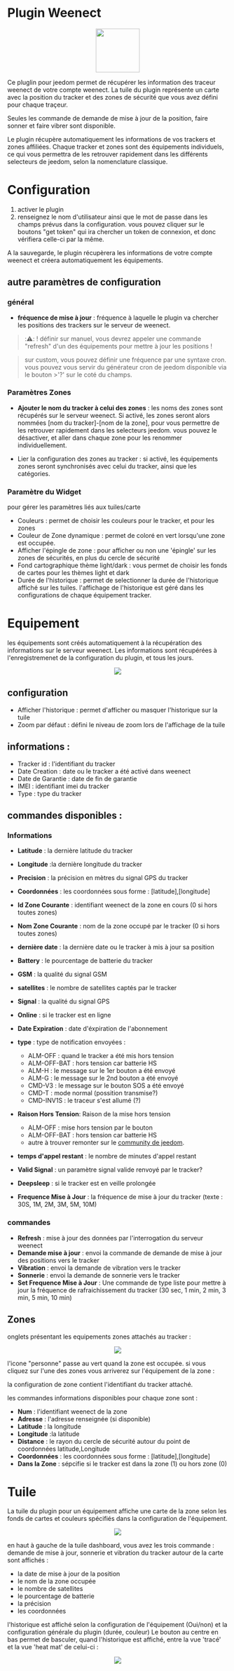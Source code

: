 # Plugin Weenect
<p align="center">
  <img width="100" src="/plugin_info/weenect_icon.png">
</p>

Ce pluglin pour jeedom permet de récupérer les information des traceur weenect de votre compte weenect.
La tuile du plugin représente un carte avec la position du tracker et des zones de sécurité que vous avez défini pour chaque traçeur.

Seules les commande de demande de mise à jour de la position, faire sonner et faire vibrer sont disponible.

Le plugin récupère automatiquement les informations de vos trackers et zones affiliées. Chaque tracker et zones sont des équipements individuels, ce qui vous permettra de les retrouver rapidement dans les différents selecteurs de jeedom, selon la nomenclature classique.

# Configuration
  
  1. activer le plugin
  2. renseignez le nom d'utilisateur  ainsi que le mot de passe dans les champs prévus dans la configuration.
  vous pouvez cliquer sur le boutons "get token" qui ira chercher un token de connexion, et donc vérifiera celle-ci par la même.

  A la sauvegarde, le plugin récupèrera les informations de votre compte weenect et créera automatiquement les équipements.

## autre paramètres de configuration

### général 
* __fréquence de mise à jour__ : fréquence à laquelle le plugin va chercher les positions des trackers sur le serveur de weenect.
> ::warning:: ! définir sur manuel, vous devrez appeler une commande "refresh" d'un des équipements pour mettre à jour les positions !

>sur custom, vous pouvez définir une fréquence par une syntaxe cron. vous pouvez vous servir du générateur cron de jeedom disponible via le bouton >'?' sur le coté du champs.

### Paramètres Zones
* __Ajouter le nom du tracker à celui des zones__ : les noms des zones sont récupérés sur le serveur weenect. Si activé, les zones seront alors nommées [nom du tracker]-[nom de la zone], pour vous permettre de les retrouver rapidement dans les selecteurs jeedom. vous pouvez le désactiver, et aller dans chaque zone pour les renommer individuellement.

* Lier la configuration des zones au tracker  : si activé, les équipements zones seront synchronisés avec celui du tracker, ainsi que les catégories.

### Paramètre du Widget
pour gérer les paramètres liés aux tuiles/carte 

* Couleurs : permet de choisir les couleurs pour le tracker, et pour les zones
* Couleur de Zone dynamique : permet de coloré en vert lorsqu'une zone est occupée.
* Afficher l'épingle de zone : pour afficher ou non une 'épingle' sur les zones de sécurités, en plus du cercle de sécurité
* Fond cartographique thème light/dark : vous permet de choisir les fonds de cartes pour les thèmes light et dark
* Durée de l'historique : permet de selectionner la durée de l'historique affiché sur les tuiles. l'affichage de l'historique est géré dans les configurations de chaque équipement tracker.

# Equipement
les équipements sont créés automatiquement à la récupération des informations sur le serveur weenect.
Les informations sont récupérées à l'enregistremenet de la configuration du plugin, et tous les jours.

<p align="center">
  <img src="/docs/imgs/equipement.png">
</p>

## configuration 
* Afficher l'historique : permet d'afficher ou masquer l'historique sur la tuile
* Zoom par défaut : défini le niveau de zoom lors de l'affichage de la tuile
## informations : 
* Tracker id : l'identifiant du tracker 
* Date Creation : date ou le tracker a été activé dans weenect
* Date de Garantie : date de fin de garantie
* IMEI : identifiant imei du tracker
* Type : type du tracker 

## commandes disponibles : 
### Informations
* __Latitude__ : la dernière latitude du tracker
* __Longitude__ :la dernière longitude  du tracker
* __Precision__ : la précision en mètres du signal GPS du tracker
* __Coordonnées__ : les coordonnées sous forme : [latitude],[longitude]

* __Id Zone Courante__ : identifiant weenect de la zone en cours (0 si hors toutes zones)
* __Nom Zone Courante__ : nom de la zone occupé par le tracker (0 si hors toutes zones)


* __dernière date__ : la dernière date ou le tracker à mis à jour sa position

* __Battery__ : le pourcentage de batterie du tracker
* __GSM__ : la qualité du signal GSM
* __satellites__ : le nombre de satellites captés par le tracker
* __Signal__ : la qualité du signal GPS 
* __Online__ : si le tracker est en ligne

* __Date Expiration__ : date d'éxpiration de l'abonnement

* __type__ : type de notification envoyées : 
   * ALM-OFF : quand le tracker a été mis hors tension
   * ALM-OFF-BAT : hors tension car batterie HS
   * ALM-H : le message sur le 1er bouton a été envoyé
   * ALM-G : le message sur le 2nd bouton a été envoyé
   * CMD-V3 : le message sur le bouton SOS a été envoyé
   * CMD-T : mode normal (possition transmise?)
   * CMD-INV1S : le traceur s'est allumé (?)

* __Raison Hors Tension__: Raison de la mise hors tension 
   * ALM-OFF : mise hors tension par le bouton
   * ALM-OFF-BAT : hors tension car batterie HS
   * autre à trouver remonter sur le [community de jeedom](https://community.jeedom.com/).

* __temps d'appel restant__ : le nombre de minutes d'appel restant
* __Valid Signal__ : un paramètre signal valide renvoyé par le tracker? 
* __Deepsleep__ : si le tracker est en veille prolongée
* __Frequence Mise à Jour__ : la fréquence de mise à jour du tracker (texte : 30S, 1M, 2M, 3M, 5M, 10M)

### commandes

* __Refresh__ : mise à jour des données par l'interrogation du serveur weenect
* __Demande mise à jour__ : envoi la commande de demande de mise à jour des positions vers le tracker
* __Vibration__ : envoi la demande de vibration vers le tracker
* __Sonnerie__ : envoi la demande de sonnerie vers le tracker
* __Set Frequence Mise à Jour__ : Une commande de type liste pour mettre à jour la fréquence de rafraichissement du tracker (30 sec, 1 min, 2 min, 3 min, 5 min, 10 min) 

## Zones 
onglets présentant les equipements zones attachés au tracker : 
<p align="center">
  <img src="/docs/imgs/zone_tab.png">
</p>
l'icone "personne" passe au vert quand la zone est occupée.
si vous cliquez sur l'une des zones vous arriverez sur l'équipement de la zone : 

la configuration de zone contient l'identifiant du tracker attaché. 

les commandes informations disponibles pour chaque zone sont : 

* __Num__ : l'identifiant weenect de la zone
* __Adresse__ : l'adresse renseignée (si disponible)
* __Latitude__ : la longitude 
* __Longitude__ :la latitude 
* __Distance__ : le rayon du cercle de sécurité autour du point de coordonnées latitude,Longitude
* __Coordonnées__ : les coordonnées sous forme : [latitude],[longitude]
* __Dans la Zone__ : sépcifie si le tracker est dans la zone (1) ou hors zone (0)


# Tuile 

La tuile du plugin pour un équipement affiche une carte de la zone selon les fonds de cartes et couleurs spécifiés dans la configuration de l'équipement.

<p align="center">
  <img src="/docs/imgs/tile.png">
</p>

en haut à gauche de la tuile dashboard, vous avez les trois commande : demande de mise à jour, sonnerie et vibration du tracker
autour de la carte sont affichés : 
* la date de mise à jour de la position
* le nom de la zone occupée
* le nombre de satellites
* le pourcentage de batterie
* la précision
* les coordonnées

l'historique est affiché selon la configuration de l'équipement (Oui/non) et la configuration générale du plugin (durée, couleur)
Le bouton au centre en bas permet de basculer, quand l'historique est affiché, entre la vue 'tracé' et la vue 'heat mat' de celui-ci :
<p align="center">
  <img src="/docs/imgs/tile_heat.png">
</p>



